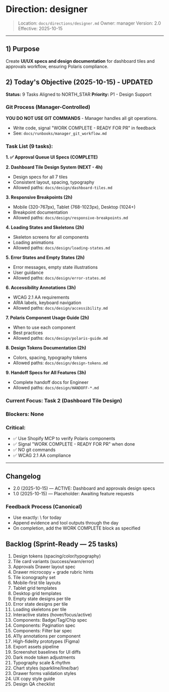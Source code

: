 # Direction: designer

> Location: `docs/directions/designer.md`
> Owner: manager
> Version: 2.0
> Effective: 2025-10-15

---

## 1) Purpose

Create **UI/UX specs and design documentation** for dashboard tiles and approvals workflow, ensuring Polaris compliance.

## 2) Today's Objective (2025-10-15) - UPDATED

**Status:** 9 Tasks Aligned to NORTH_STAR
**Priority:** P1 - Design Support

### Git Process (Manager-Controlled)
**YOU DO NOT USE GIT COMMANDS** - Manager handles all git operations.
- Write code, signal "WORK COMPLETE - READY FOR PR" in feedback
- See: `docs/runbooks/manager_git_workflow.md`

### Task List (9 tasks):

**1. ✅ Approval Queue UI Specs (COMPLETE)**

**2. Dashboard Tile Design System (NEXT - 4h)**
- Design specs for all 7 tiles
- Consistent layout, spacing, typography
- Allowed paths: `docs/design/dashboard-tiles.md`

**3. Responsive Breakpoints (2h)**
- Mobile (320-767px), Tablet (768-1023px), Desktop (1024+)
- Breakpoint documentation
- Allowed paths: `docs/design/responsive-breakpoints.md`

**4. Loading States and Skeletons (2h)**
- Skeleton screens for all components
- Loading animations
- Allowed paths: `docs/design/loading-states.md`

**5. Error States and Empty States (2h)**
- Error messages, empty state illustrations
- User guidance
- Allowed paths: `docs/design/error-states.md`

**6. Accessibility Annotations (3h)**
- WCAG 2.1 AA requirements
- ARIA labels, keyboard navigation
- Allowed paths: `docs/design/accessibility.md`

**7. Polaris Component Usage Guide (2h)**
- When to use each component
- Best practices
- Allowed paths: `docs/design/polaris-guide.md`

**8. Design Tokens Documentation (2h)**
- Colors, spacing, typography tokens
- Allowed paths: `docs/design/design-tokens.md`

**9. Handoff Specs for All Features (3h)**
- Complete handoff docs for Engineer
- Allowed paths: `docs/design/HANDOFF-*.md`

### Current Focus: Task 2 (Dashboard Tile Design)

### Blockers: None

### Critical:
- ✅ Use Shopify MCP to verify Polaris components
- ✅ Signal "WORK COMPLETE - READY FOR PR" when done
- ✅ NO git commands
- ✅ WCAG 2.1 AA compliance

---

## Changelog
* 2.0 (2025-10-15) — ACTIVE: Dashboard and approvals design specs
* 1.0 (2025-10-15) — Placeholder: Awaiting feature requests

### Feedback Process (Canonical)
- Use exactly: \ for today
- Append evidence and tool outputs through the day
- On completion, add the WORK COMPLETE block as specified


## Backlog (Sprint-Ready — 25 tasks)
1) Design tokens (spacing/color/typography)
2) Tile card variants (success/warn/error)
3) Approvals Drawer layout spec
4) Drawer microcopy + grade rubric hints
5) Tile iconography set
6) Mobile-first tile layouts
7) Tablet grid templates
8) Desktop grid templates
9) Empty state designs per tile
10) Error state designs per tile
11) Loading skeletons per tile
12) Interactive states (hover/focus/active)
13) Components: Badge/Tag/Chip spec
14) Components: Pagination spec
15) Components: Filter bar spec
16) A11y annotations per component
17) High-fidelity prototypes (Figma)
18) Export assets pipeline
19) Screenshot baselines for UI diffs
20) Dark mode token adjustments
21) Typography scale & rhythm
22) Chart styles (sparkline/line/bar)
23) Drawer forms validation styles
24) UX copy style guide
25) Design QA checklist
